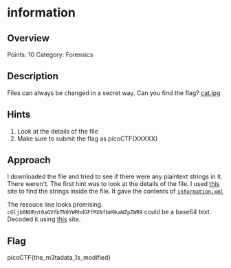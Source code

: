# information

## Overview

Points: 10
Category: Forensics

## Description

Files can always be changed in a secret way. Can you find the flag? [cat.jpg](./cat.jpg)

## Hints

1. Look at the details of the file
2. Make sure to submit the flag as picoCTF{XXXXX}

## Approach

I downloaded the file and tried to see if there were any plaintext strings in it. There weren't.
The first hint was to look at the details of the file. I used [this](https://29a.ch/photo-forensics/#strings) site to find the strings inside the file. It gave the contents of [`information.xml`](./information.xml)

The resouce line looks promising. `cGljb0NURnt0aGVfbTN0YWRhdGFfMXNfbW9kaWZpZWR9` could be a base64 text. Decoded it using [this](https://www.base64decode.org/) site.

## Flag

picoCTF{the_m3tadata_1s_modified}
